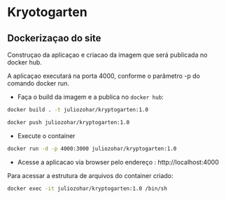 # Kryotogarten

## Dockerizaçao do site 

Construçao da aplicaçao e criacao da imagem que será publicada no docker hub. 

A aplicaçao executará na porta 4000, conforme o parâmetro -p do comando docker run. 


- Faça o build da imagem e a publica no `docker hub`:

```bash
docker build . -t juliozohar/kryptogarten:1.0

docker push juliozohar/kryptogarten:1.0
```

- Execute o container 

```bash
docker run -d -p 4000:3000 juliozohar/kryptogarten:1.0
```

- Acesse a aplicacao via browser pelo endereço : http://localhost:4000

Para acessar a estrutura de arquivos do container criado: 

```bash
docker exec -it juliozohar/kryptogarten:1.0 /bin/sh
```